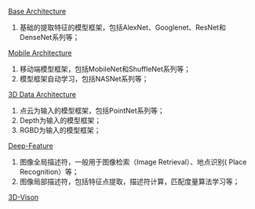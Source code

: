 [Base Architecture](https://github.com/huayong/dl-vision-papers/tree/master/base-archs)

1. 基础的提取特征的模型框架，包括AlexNet、Googlenet、ResNet和DenseNet系列等；

[Mobile Architecture](https://github.com/huayong/dl-vision-papers/tree/master/mobile-archs)

1. 移动端模型框架，包括MobileNet和ShuffleNet系列等；
2. 模型框架自动学习，包括NASNet系列等；

[3D Data Architecture](https://github.com/huayong/dl-vision-papers/tree/master/3d-archs)

1. 点云为输入的模型框架，包括PointNet系列等；
2. Depth为输入的模型框架；
3. RGBD为输入的模型框架；


[Deep-Feature](https://github.com/huayong/dl-vision-papers/tree/master/deep-feature)
1. 图像全局描述符，一般用于图像检索（Image Retrieval）、地点识别( Place Recognition）等；
2. 图像局部描述符，包括特征点提取，描述符计算，匹配度量算法学习等；

[3D-Vison](https://github.com/huayong/dl-vision-papers/tree/master/3d-vision)


